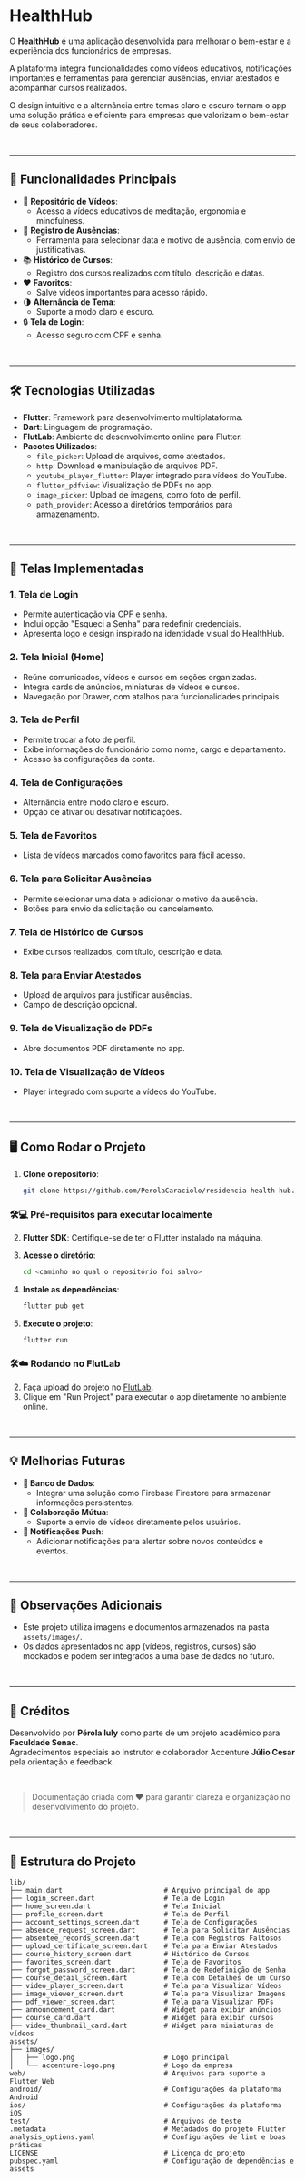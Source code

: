 # HealthHub

O **HealthHub** é uma aplicação desenvolvida para melhorar o bem-estar e a experiência dos funcionários de empresas.

A plataforma integra funcionalidades como vídeos educativos, notificações importantes e ferramentas para gerenciar ausências, enviar atestados e acompanhar cursos realizados.

O design intuitivo e a alternância entre temas claro e escuro tornam o app uma solução prática e eficiente para empresas que valorizam o bem-estar de seus colaboradores.

<br>

---

## 📲 Funcionalidades Principais

- 🎥 **Repositório de Vídeos**:
  - Acesso a vídeos educativos de meditação, ergonomia e mindfulness.
- 📄 **Registro de Ausências**:
  - Ferramenta para selecionar data e motivo de ausência, com envio de justificativas.
- 📚 **Histórico de Cursos**:
  - Registro dos cursos realizados com título, descrição e datas.
- ❤️ **Favoritos**:
  - Salve vídeos importantes para acesso rápido.
- 🌗 **Alternância de Tema**:
  - Suporte a modo claro e escuro.
- 🔒 **Tela de Login**:
  - Acesso seguro com CPF e senha.

<br>

---

## 🛠️ Tecnologias Utilizadas

- **Flutter**: Framework para desenvolvimento multiplataforma.
- **Dart**: Linguagem de programação.
- **FlutLab**: Ambiente de desenvolvimento online para Flutter.
- **Pacotes Utilizados**:
  - `file_picker`: Upload de arquivos, como atestados.
  - `http`: Download e manipulação de arquivos PDF.
  - `youtube_player_flutter`: Player integrado para vídeos do YouTube.
  - `flutter_pdfview`: Visualização de PDFs no app.
  - `image_picker`: Upload de imagens, como foto de perfil.
  - `path_provider`: Acesso a diretórios temporários para armazenamento.

<br>

---

## 🎨 Telas Implementadas

### 1. Tela de Login
- Permite autenticação via CPF e senha.
- Inclui opção "Esqueci a Senha" para redefinir credenciais.
- Apresenta logo e design inspirado na identidade visual do HealthHub.

### 2. Tela Inicial (Home)
- Reúne comunicados, vídeos e cursos em seções organizadas.
- Integra cards de anúncios, miniaturas de vídeos e cursos.
- Navegação por Drawer, com atalhos para funcionalidades principais.

### 3. Tela de Perfil
- Permite trocar a foto de perfil.
- Exibe informações do funcionário como nome, cargo e departamento.
- Acesso às configurações da conta.

### 4. Tela de Configurações
- Alternância entre modo claro e escuro.
- Opção de ativar ou desativar notificações.

### 5. Tela de Favoritos
- Lista de vídeos marcados como favoritos para fácil acesso.

### 6. Tela para Solicitar Ausências
- Permite selecionar uma data e adicionar o motivo da ausência.
- Botões para envio da solicitação ou cancelamento.

### 7. Tela de Histórico de Cursos
- Exibe cursos realizados, com título, descrição e data.

### 8. Tela para Enviar Atestados
- Upload de arquivos para justificar ausências.
- Campo de descrição opcional.

### 9. Tela de Visualização de PDFs
- Abre documentos PDF diretamente no app.

### 10. Tela de Visualização de Vídeos
- Player integrado com suporte a vídeos do YouTube.

<br>

---

## 🖥️ Como Rodar o Projeto

1. **Clone o repositório**:
   ```bash
   git clone https://github.com/PerolaCaraciolo/residencia-health-hub.git
### 🛠️💻 Pré-requisitos para executar localmente
2. **Flutter SDK**: Certifique-se de ter o Flutter instalado na máquina.

3. **Acesse o diretório**:
   ```bash
   cd <caminho no qual o repositório foi salvo>
4. **Instale as dependências**:
   ```bash
   flutter pub get
5. **Execute o projeto**:
   ```bash
   flutter run
### 🛠️☁️ Rodando no FlutLab

2. Faça upload do projeto no [FlutLab](https://flutlab.io/).
3. Clique em "Run Project" para executar o app diretamente no ambiente online.

<br>

---

## 💡 Melhorias Futuras

- **💾 Banco de Dados**:
  - Integrar uma solução como Firebase Firestore para armazenar informações persistentes.
- **🤝 Colaboração Mútua**:
  - Suporte a envio de vídeos diretamente pelos usuários.
- **📢 Notificações Push**:
  - Adicionar notificações para alertar sobre novos conteúdos e eventos.

<br>

---

## 📝 Observações Adicionais

- Este projeto utiliza imagens e documentos armazenados na pasta `assets/images/`.
- Os dados apresentados no app (vídeos, registros, cursos) são mockados e podem ser integrados a uma base de dados no futuro.

<br>

---

## 🌟 Créditos

Desenvolvido por **Pérola Iuly** como parte de um projeto acadêmico para **Faculdade Senac**.  
Agradecimentos especiais ao instrutor e colaborador Accenture **Júlio Cesar** pela orientação e feedback.

<br>


> Documentação criada com ❤️ para garantir clareza e organização no desenvolvimento do projeto.

<br>

---

## 📂 Estrutura do Projeto

```plaintext
lib/
├── main.dart                         # Arquivo principal do app
├── login_screen.dart                 # Tela de Login
├── home_screen.dart                  # Tela Inicial
├── profile_screen.dart               # Tela de Perfil
├── account_settings_screen.dart      # Tela de Configurações
├── absence_request_screen.dart       # Tela para Solicitar Ausências
├── absentee_records_screen.dart      # Tela com Registros Faltosos
├── upload_certificate_screen.dart    # Tela para Enviar Atestados
├── course_history_screen.dart        # Histórico de Cursos
├── favorites_screen.dart             # Tela de Favoritos
├── forgot_password_screen.dart       # Tela de Redefinição de Senha
├── course_detail_screen.dart         # Tela com Detalhes de um Curso
├── video_player_screen.dart          # Tela para Visualizar Vídeos
├── image_viewer_screen.dart          # Tela para Visualizar Imagens
├── pdf_viewer_screen.dart            # Tela para Visualizar PDFs
├── announcement_card.dart            # Widget para exibir anúncios
├── course_card.dart                  # Widget para exibir cursos
├── video_thumbnail_card.dart         # Widget para miniaturas de vídeos
assets/
├── images/
│   ├── logo.png                      # Logo principal
│   └── accenture-logo.png            # Logo da empresa
web/                                  # Arquivos para suporte a Flutter Web
android/                              # Configurações da plataforma Android
ios/                                  # Configurações da plataforma iOS
test/                                 # Arquivos de teste
.metadata                             # Metadados do projeto Flutter
analysis_options.yaml                 # Configurações de lint e boas práticas
LICENSE                               # Licença do projeto
pubspec.yaml                          # Configuração de dependências e assets